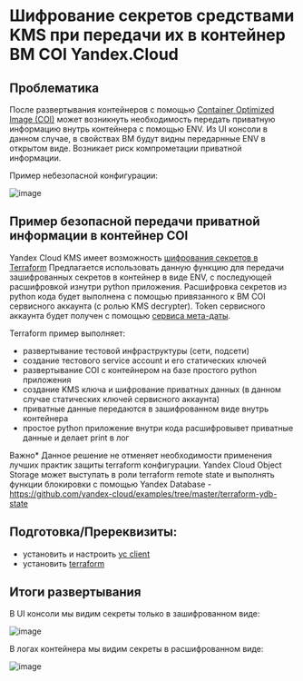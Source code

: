 # Шифрование секретов средствами KMS при передачи их в контейнер ВМ COI Yandex.Cloud

## Проблематика
После развертывания контейнеров с помощью [Container Optimized Image (COI)](https://cloud.yandex.ru/docs/cos/concepts/) может возникнуть необходимость передать приватную информацию внутрь контейнера с помощью ENV.
Из UI консоли в данном случае, в свойствах ВМ будут видны передарнные ENV в открытом виде.
Возникает риск компрометации приватной информации.

Пример небезопасной конфигурации:

![image](https://user-images.githubusercontent.com/85429798/129485848-09fb4847-7ff6-46cd-be4a-990de7e41781.png)


## Пример безопасной передачи приватной информации в контейнер COI
Yandex Cloud KMS имеет возможность [шифрования секретов в Terraform](https://cloud.yandex.ru/docs/kms/solutions/terraform-secret)
Предлагается использовать данную функцию для передачи зашифрованных секретов в контейнер в виде ENV, с последующей расшифровкой изнутри python приложения.
Расшифровка секретов из python кода будет выполнена с помощью привязанного к ВМ COI сервисного аккаунта (с ролью KMS decrypter). Token сервисного аккаунта будет получен с помощью [сервиса мета-даты](https://cloud.yandex.ru/docs/compute/operations/vm-info/get-info#inside-instance). 

Terraform пример выполняет:
- развертывание тестовой инфраструктуры (сети, подсети)
- создание тестового service account и его статических ключей
- развертывание COI с контейнером на базе простого python приложения
- создание KMS ключа и шифрование приватных данных (в данном случае статических ключей сервисного аккаунта)
- приватные данные передаются в зашифрованном виде внутрь контейнера
- простое python приложение внутри кода расшифровывет приватные данные и делает print в лог

Важно* Данное решение не отменяет необходимости применения лучших практик защиты terraform конфигурации.
Yandex Cloud Object Storage может выступать в роли terraform remote state и выполнять функции блокировки с помощью Yandex Database - https://github.com/yandex-cloud/examples/tree/master/terraform-ydb-state 

## Подготовка/Пререквизиты:
- установить и настроить [yc client](https://cloud.yandex.ru/docs/cli/quickstart)
- установить [terraform](https://www.terraform.io/downloads.html)

## Итоги развертывания

В UI консоли мы видим секреты только в зашифрованном виде:

![image](https://user-images.githubusercontent.com/85429798/129485922-ceff4208-c562-4021-8cc3-ddf0f0d927ec.png)


В логах контейнера мы видим секреты в расшифрованном виде:

![image](https://user-images.githubusercontent.com/85429798/129485886-ca56bc93-4f86-45b1-ad99-c48de55bde6d.png)

